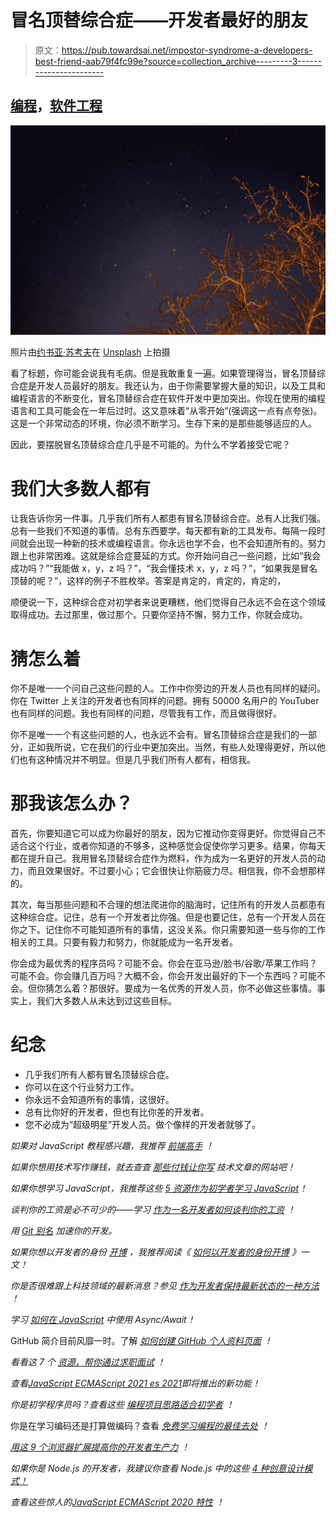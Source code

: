 # 冒名顶替综合症——开发者最好的朋友

> 原文：<https://pub.towardsai.net/impostor-syndrome-a-developers-best-friend-aab79f4fc99e?source=collection_archive---------3----------------------->

## [编程](https://towardsai.net/p/category/programming)，[软件工程](https://towardsai.net/p/category/software-engineering)

![](img/f0de92ac86214f80fa7f01c8702982ec.png)

照片由[约书亚·苏考夫](https://unsplash.com/@joshuas?utm_source=medium&utm_medium=referral)在 [Unsplash](https://unsplash.com?utm_source=medium&utm_medium=referral) 上拍摄

看了标题，你可能会说我有毛病。但是我敢重复一遍。如果管理得当，冒名顶替综合症是开发人员最好的朋友。我还认为，由于你需要掌握大量的知识，以及工具和编程语言的不断变化，冒名顶替综合症在软件开发中更加突出。你现在使用的编程语言和工具可能会在一年后过时。这又意味着“从零开始”(强调这一点有点夸张)。这是一个非常动态的环境，你必须不断学习。生存下来的是那些能够适应的人。

因此，要摆脱冒名顶替综合症几乎是不可能的。为什么不学着接受它呢？

# 我们大多数人都有

让我告诉你另一件事。几乎我们所有人都患有冒名顶替综合症。总有人比我们强。总有一些我们不知道的事情。总有东西要学。每天都有新的工具发布。每隔一段时间就会出现一种新的技术或编程语言。你永远也学不会，也不会知道所有的。努力跟上也非常困难。这就是综合症蔓延的方式。你开始问自己一些问题，比如“我会成功吗？”“我能做 x，y，z 吗？”，“我会懂技术 x，y，z 吗？”，“如果我是冒名顶替的呢？”，这样的例子不胜枚举。答案是肯定的，肯定的，肯定的，

顺便说一下，这种综合症对初学者来说更糟糕，他们觉得自己永远不会在这个领域取得成功。去过那里，做过那个。只要你坚持不懈，努力工作，你就会成功。

# 猜怎么着

你不是唯一一个问自己这些问题的人。工作中你旁边的开发人员也有同样的疑问。你在 Twitter 上关注的开发者也有同样的问题。拥有 50000 名用户的 YouTuber 也有同样的问题。我也有同样的问题，尽管我有工作，而且做得很好。

你不是唯一一个有这些问题的人，也永远不会有。冒名顶替综合症是我们的一部分，正如我所说，它在我们的行业中更加突出。当然，有些人处理得更好，所以他们也有这种情况并不明显。但是几乎我们所有人都有，相信我。

# 那我该怎么办？

首先，你要知道它可以成为你最好的朋友，因为它推动你变得更好。你觉得自己不适合这个行业，或者你知道的不够多，这种感觉会促使你学习更多。结果，你每天都在提升自己。我用冒名顶替综合症作为燃料，作为成为一名更好的开发人员的动力，而且效果很好。不过要小心；它会很快让你筋疲力尽。相信我，你不会想那样的。

其次，每当那些问题和不合理的想法爬进你的脑海时，记住所有的开发人员都患有这种综合症。记住，总有一个开发者比你强。但是也要记住，总有一个开发人员在你之下。记住你不可能知道所有的事情，这没关系。你只需要知道一些与你的工作相关的工具。只要有毅力和努力，你就能成为一名开发者。

你会成为最优秀的程序员吗？可能不会。你会在亚马逊/脸书/谷歌/苹果工作吗？可能不会。你会赚几百万吗？大概不会，你会开发出最好的下一个东西吗？可能不会。但你猜怎么着？那很好。要成为一名优秀的开发人员，你不必做这些事情。事实上，我们大多数人从未达到过这些目标。

# 纪念

*   几乎我们所有人都有冒名顶替综合症。
*   你可以在这个行业努力工作。
*   你永远不会知道所有的事情，这很好。
*   总有比你好的开发者，但也有比你差的开发者。
*   您不必成为“超级明星”开发人员。做个像样的开发者就够了。

*如果对 JavaScript 教程感兴趣，我推荐* [*前端高手*](https://catalins.tech/frontend-masters-membership-is-it-worth-it) *！*

*如果你想用技术写作赚钱，就去查查* [*那些付钱让你写*](https://catalins.tech/websites-that-pay-you-to-write-technical-articles) *技术文章的网站吧！*

*如果你想学习 JavaScript，我推荐这些* [*5 资源作为初学者学习 JavaScript*](https://catalins.tech/5-best-resources-to-learn-javascript-as-a-beginner)*！*

*谈判你的工资是必不可少的——学习* [*作为一名开发者如何谈判你的工资*](https://catalins.tech/how-to-negotiate-your-salary-as-a-developer) *！*

*用* [*Git 别名*](https://catalins.tech/git-aliases-what-are-they-and-how-to-use-them) *加速你的开发。*

*如果你想以开发者的身份* [*开博*](https://catalins.tech/how-to-start-your-blog-as-a-developer) *，我推荐阅读《* [*如何以开发者的身份开博*](https://catalins.tech/how-to-start-your-blog-as-a-developer) *》一文！*

*你是否很难跟上科技领域的最新消息？参见* [*作为开发者保持最新状态的一种方法*](https://catalins.tech/one-way-to-stay-up-to-date-as-developer) *！*

*学习* [*如何在 JavaScript*](https://catalins.tech/how-to-use-asyncawait-in-javascript) *中使用 Async/Await！*

GitHub 简介目前风靡一时。了解 [*如何创建 GitHub 个人资料页面*](https://catalins.tech/how-to-create-a-kickass-github-profile-page) *！*

*看看这 7 个* [*资源，帮你通过求职面试*](https://catalins.tech/7-github-repositories-to-help-you-crush-your-job-interviews) *！*

*查看*[*JavaScript ECMAScript 2021 es 2021*](https://catalins.tech/javascript-es2021-you-need-to-see-these-ecmascript-2021-features)*即将推出的新功能！*

*你是初学程序员吗？查看这些* [*编程项目思路适合初学者*](https://catalins.tech/10-programming-project-ideas-for-beginners) *！*

你是在学习编码还是打算做编码？查看 [*免费学习编程的最佳去处*](https://catalins.tech/20-best-places-to-learn-programming-for-free) *！*

[*用这 9 个浏览器扩展提高你的开发者生产力*](https://catalins.tech/my-9-must-have-browser-extensions-for-increased-developer-productivity) *！*

*如果你是 Node.js 的开发者，我建议你查看 Node.js* *中的这些* [*4 种创意设计模式！*](https://catalins.tech/the-4-creational-design-patterns-in-nodejs-you-should-know)

*查看这些惊人的*[*JavaScript ECMAScript 2020 特性*](https://catalins.tech/javascript-es2020-the-features-you-should-know) *！*